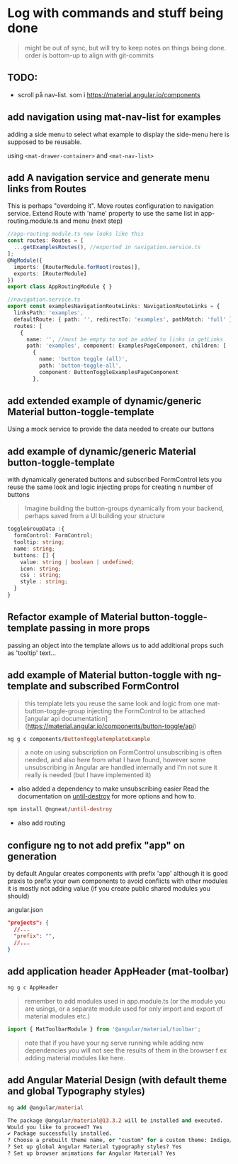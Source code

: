 # Log with commands and stuff being done
> might be out of sync, but will try to keep notes on things being done.
> order is bottom-up to align with git-commits 


## TODO: 
- scroll på nav-list. som i https://material.angular.io/components 

## add navigation using mat-nav-list for examples

adding a side menu to select what example to display the side-menu here is supposed to be reusable.

using `<mat-drawer-container>` and `<mat-nav-list>`

## add A navigation service and generate menu links from Routes
 This is perhaps "overdoing it".
 Move routes configuration to navigation service.
 Extend Route with 'name' property to use the same list in app-routing.module.ts and menu (next step)


```ts 
//app-routing.module.ts now looks like this
const routes: Routes = [  
  ...getExamplesRoutes(), //exported in navigation.service.ts
];
@NgModule({
  imports: [RouterModule.forRoot(routes)],
  exports: [RouterModule]
})
export class AppRoutingModule { }
```

```ts
//navigation.service.ts
export const examplesNavigationRouteLinks: NavigationRouteLinks = {
  linksPath: 'examples',
  defaultRoute: { path: '', redirectTo: 'examples', pathMatch: 'full' },
  routes: [
    {
      name: '', //must be empty to not be added to links in getLinks
      path: 'examples', component: ExamplesPageComponent, children: [
        {
          name: 'button toggle (all)',
          path: 'button-toggle-all',
          component: ButtonToggleExamplesPageComponent
        },
```


## add extended example of dynamic/generic Material button-toggle-template
Using a mock service to provide the data needed to create our buttons


## add example of dynamic/generic Material button-toggle-template
with dynamically generated buttons and subscribed FormControl
lets you reuse the same look and logic 
injecting props for creating n number of buttons
> Imagine building the button-groups dynamically from your backend,
> perhaps saved from a UI building your structure

```ts
toggleGroupData :{
  formControl: FormControl;
  tooltip: string;
  name: string;
  buttons: [] {
    value: string | boolean | undefined;
    icon: string;
    css : string;
    style : string;
  }
}
```

## Refactor example of Material button-toggle-template passing in more props
passing an object into the template allows us to add additional props
such as 'tooltip' text...

## add example of Material button-toggle with ng-template and subscribed FormControl
> this template lets you reuse the same look and logic from one mat-button-toggle-group
> injecting the FormControl to be attached
[angular api documentation] (https://material.angular.io/components/button-toggle/api)

```ps
ng g c components/ButtonToggleTemplateExample
```
> a note on using subscription on FormControl 
> unsubscribing is often needed, and also here from what I have found, 
> however some unsubscribing in Angular are handled internally and I'm not sure it really is needed (but I have implemented it)

- also added a dependency  to make unsubscribing easier
Read the documentation on [until-destroy](https://github.com/ngneat/until-destroy) for more options and how to.
```ps
npm install @ngneat/until-destroy
```
- also add routing

## configure ng to not add prefix "app" on generation
by default Angular creates components with prefix 'app'
although it is good praxis to prefix your own components 
to avoid conflicts with other modules it is mostly not adding value
(if you create public shared modules you should)

angular.json
```json
"projects": {
  //...
  "prefix": "",
  //...
}
```

## add application header AppHeader (mat-toolbar)
 ```ps
 ng g c AppHeader
 ```

> remember to add modules used in app.module.ts (or the module you are usings, or a separate module used for only import and export of material modules etc.)
```ts
import { MatToolbarModule } from '@angular/material/toolbar';
```
> note that if you have your ng serve running while adding new dependencies you will not see the results of them in the browser
> f ex adding material modules like here. 


## add Angular Material Design (with default theme and global Typography styles)
```ps
ng add @angular/material

The package @angular/material@13.3.2 will be installed and executed.
Would you like to proceed? Yes
✔ Package successfully installed.
? Choose a prebuilt theme name, or "custom" for a custom theme: Indigo/Pink        [ Preview: https://material.angular.io?theme=indigo-pink ]
? Set up global Angular Material typography styles? Yes 
? Set up browser animations for Angular Material? Yes
```
